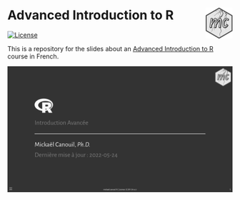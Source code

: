 Advanced Introduction to R
<img src="https://raw.githubusercontent.com/mcanouil/hex-stickers/main/SVG/mc.svg" align="right" width="60" />
================

<!-- README.md is generated from README.Rmd. Please edit that file -->
<!-- badges: start -->

[![License](https://img.shields.io/github/license/mcanouil/radvanced.png)](LICENSE)
<!-- badges: end -->

This is a repository for the slides about an [Advanced Introduction to
R](https://m.canouil.fr/radvanced/) course in French.

![Title slide of “Advanced Introduction to R”](thumbs/title-slide.png)
